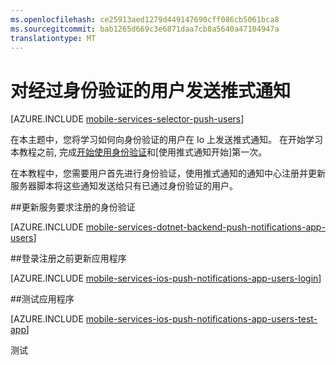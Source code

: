 ```yaml
---
ms.openlocfilehash: ce25913aed1279d449147690cff086cb5061bca8
ms.sourcegitcommit: bab1265d669c3e6871daa7cb8a5640a47104947a
translationtype: MT
---
```

<properties
    pageTitle="经过身份验证的用户 （.NET 后端） 发送推式通知"
    description="了解如何向特定发送推式通知"
    services="mobile-services,notification-hubs"
    documentationCenter="ios"
    authors="krisragh"
    manager="dwrede"
    editor=""/>

<tags
    ms.service="mobile-services"
    ms.workload="mobile"
    ms.tgt_pltfrm="mobile-ios"
    ms.devlang="objective-c"
    ms.topic="article"
    ms.date="07/01/2015"
    ms.author="krisragh"/>

# 对经过身份验证的用户发送推式通知

[AZURE.INCLUDE [mobile-services-selector-push-users](../../includes/mobile-services-selector-push-users.md)]

在本主题中，您将学习如何向身份验证的用户在 Io 上发送推式通知。 在开始学习本教程之前, 完成[开始使用身份验证]和[使用推式通知开始]第一次。

在本教程中，您需要用户首先进行身份验证，使用推式通知的通知中心注册并更新服务器脚本将这些通知发送给只有已通过身份验证的用户。

##<a name="register"></a>更新服务要求注册的身份验证

[AZURE.INCLUDE [mobile-services-dotnet-backend-push-notifications-app-users](../../includes/mobile-services-dotnet-backend-push-notifications-app-users.md)]

##<a name="update-app"></a>登录注册之前更新应用程序

[AZURE.INCLUDE [mobile-services-ios-push-notifications-app-users-login](../../includes/mobile-services-ios-push-notifications-app-users-login.md)]

##<a name="test"></a>测试应用程序

[AZURE.INCLUDE [mobile-services-ios-push-notifications-app-users-test-app](../../includes/mobile-services-ios-push-notifications-app-users-test-app.md)]

<!-- Anchors. -->
[更新服务登记要求身份验证]: #register
[更新应用程序之前注册登录]: #update-app
[测试应用程序]: #test
[下一步行动]:#next-steps


<!-- URLs. -->
[开始使用身份验证]: mobile-services-dotnet-backend-ios-get-started-users.md
[开始使用推式通知]: mobile-services-dotnet-backend-ios-get-started-push.md

[Azure 的管理门户]: https://manage.windowsazure.com/
[移动服务.NET 帮助概念参考]: /develop/mobile/how-to-guides/work-with-net-client-library

测试
